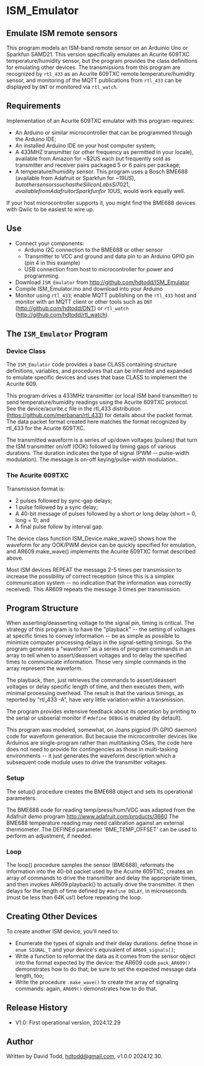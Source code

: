 # ISM_Emulator
## Emulate ISM remote sensors

This program models an ISM-band remote sensor on an Arduinio Uno or Sparkfun SAMD21.  This version specifically emulates an Acurite 609TXC temperature/humidity sensor, but the program provides the class definitions for emulating other devices.  The transmissions from this program are recognized by `rtl_433` as an Acurite 609TXC remote temperature/humidity sensor, and monitoring of the MQTT publications from `rtl_433` can be displayed by `DNT` or monitored via `rtl_watch`.

## Requirements
Implementation of an Acurite 609TXC emulator with this program requires:
* An Arduino or similar microcontroller that can be programmed through the Arduino IDE;
* An installed Arduino IDE on your host computer system;
* A 433MHZ transmitter (or other frequency as permitted in your locale), available from Amazon for ~$2US each but frequently sold as transmitter and receiver pairs packaged 5 or 6 pairs per package; 
* A temperature/humidity sensor.  This program uses a Bosch BME688 (available from Adafruit or Sparkfun for ~$19US), but other sensors such as the Silicon Labs Si7021, available from Adafruit or Sparkfun for ~$10US, would work equally well.

If your host microcontroller supports it, you might find the BME688 devices with Qwiic to be easiest to wire up.

## Use

* Connect your components:
	* Arduino I2C connection to the BME688 or other sensor
	* Transmitter to VCC and ground and data pin to an Arduino GPIO pin (pin 4 in this example)
	* USB connection from host to microcontroller for power and programming.
* Download `ISM_Emulator` from http://github.com/hdtodd/ISM_Emulator
* Compile ISM_Emulator.ino and download into your Arduino
* Monitor using `rtl_433`; enable MQTT publishing on the `rtl_433` host and monitor with an MQTT client or other tools such as `DNT` (http://github.com/hdtodd/DNT) or `rtl_watch` (http://github.com/hdtodd/rtl_watch).

## The `ISM_Emulator` Program

### Device Class

The `ISM_Emulator` code provides a base CLASS containing structure definitions, variables, and procedures that can be inherited and expanded to emulate specific devices and uses that base CLASS to implement the Acurite 609.

This program drives  a 433MHz transmitter (or local ISM band transmitter) to send temperature/humidity readings using the Acurite 609TXC protocol.  See the device/acurite.c file in the rtl_433 distribution (https://github.com/merbanan/rtl_433) for details about the packet format.  The data packet format created here matches the format recognized by rtl_433 for the Acurite 609TXC.

The transmitted waveform is a series of up/down voltages (pulses) that turn the ISM transmitter on/off (OOK) followed by timing gaps of various durations.  The duration indicates the type of signal (PWM -- pulse-width modulation).  The message is on-off keying/pulse-width modulation..

### The Acurite 609TXC

Transmission format is:
* 2 pulses followed by sync-gap delays;
* 1 pulse followed by a sync delay; 
* A 40-bit message of pulses followed by a short or long delay (short = 0, long = 1); and
* A final pulse follow by interval gap.

The device class function ISM_Device.make_wave() shows how the waveform for any OOK/PWM device can be quickly specified for emulation, and AR609.make_wave() implements the Acurite 609TXC format described above.

Most ISM devices REPEAT the message 2-5 times per transmission to increase the possibility of correct reception (since this is a simplex communication system -- no indication that the information was correctly received).  This AR609 repeats the message 3 times per transmission.

## Program Structure

When asserting/deasserting voltage to the signal pin, timing is critical.  The strategy of this program is to have the "playback" -- the setting of voltages at specific times to convey information -- be as simple as possible to minimize computer processing delays in the signal-setting timings.  So the program generates a "waveform" as a series of program commands in an array to tell when to assert/deassert voltages and to delay the specified times to communicate information.  Those very simple commands in the array represent the waveform.

The playback, then, just retrieves the commands to assert/deassert voltages or delay specific length of time, and then executes them, with minimal processing overhead.  The result is that the various timings, as reported by "rtl_433 -A", have very little variation within a transmission.

The program provides extensive feedback about its operation by printing to the serial or usbserial monitor if `#define DEBUG` is enabled (by default).

This program was modeled, somewhat, on Joans pigpiod (Pi GPIO daemon) code for waveform generation.  But because the microcontroller devices like Arduinos are single-program rather than multitasking OSes, the code here does not need to provide for contingencies as those in multi-tasking environments -- it just generates the waveform description which a subsequent code module uses to drive the transmitter voltages.

### Setup
The setup() procedure creates the BME688 object and sets its operational parameters.

The BME688 code for reading temp/press/hum/VOC was adapted from the Adafruit demo program http://www.adafruit.com/products/3660
The BME688 temperature reading may need calibration against an external thermometer.  The DEFINEd parameter 'BME_TEMP_OFFSET' can be used to perform an adjustment, if needed.

### Loop
The loop() procedure samples the sensor (BME688), reformats the information into the 40-bit packet used by the Acurite 609TXC, creates an array of commands to drive the transmitter and delay the appropriate times, and then invokes AR609.playback() to actually drive the transmitter.  It then delays for the length of time defined by `#define DELAY`, in microseconds (must be less than 64K us!) before repeating the loop.

## Creating Other Devices
To create another ISM device, you'll need to:
*  Enumerate the types of signals and their delay durations: define those in `enum SIGNAL_T` and your device's equivalent of `AR609_signals[]`; 
*  Write a function to reformat the data as it comes from the sensor object into the format expected by the device: the AR609 code `pack_AR609()` demonstrates how to do that; be sure to set the expected message data length, too;
*  Write the procedure `.make_wave()` to create the array of signaling commands: again, `AR609()` demonstrates how to do that.

## Release History

*  V1.0: First operational version, 2024.12.29

## Author
Written by David Todd, hdtodd@gmail.com, v1.0.0 2024.12.30.

